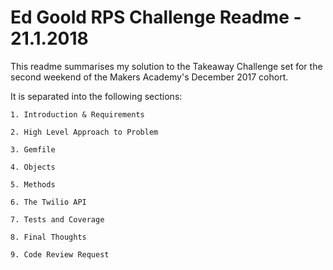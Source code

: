 # **Ed Goold RPS Challenge Readme - 21.1.2018**

This readme summarises my solution to the Takeaway Challenge set for the second weekend of the Makers Academy's December 2017 cohort.

It is separated into the following sections:


	1. Introduction & Requirements

	2. High Level Approach to Problem

	3. Gemfile

	4. Objects

	5. Methods

	6. The Twilio API

	7. Tests and Coverage

	8. Final Thoughts

	9. Code Review Request